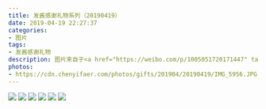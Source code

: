 ```yaml
---
title: 发酱感谢礼物系列（20190419）
date: 2019-04-19 22:27:37
categories:
- 图片
tags:
- 发酱感谢礼物
description: 图片来自于<a href="https://weibo.com/p/1005051720171447" target="_blank">quanmmmmm</a><br/> “谢谢交流的存钱罐，最近收到好多🐷🐷，也谢谢和“硬币”还有“吃的”～” ​​​
photos: 
- https://cdn.chenyifaer.com/photos/gifts/201904/20190419/IMG_5956.JPG
---
```


![](https://cdn.chenyifaer.com/photos/gifts/201904/20190419/IMG_5957.JPG)
![](https://cdn.chenyifaer.com/photos/gifts/201904/20190419/IMG_5958.JPG)
![](https://cdn.chenyifaer.com/photos/gifts/201904/20190419/IMG_5959.JPG)
![](https://cdn.chenyifaer.com/photos/gifts/201904/20190419/IMG_5960.JPG)
![](https://cdn.chenyifaer.com/photos/gifts/201904/20190419/IMG_5961.JPG)
![](https://cdn.chenyifaer.com/photos/gifts/201904/20190419/IMG_5962.JPG)
